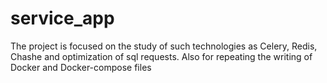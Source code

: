 # service_app

The project is focused on the study of such technologies as Celery, Redis, Chashe and optimization of sql requests.
Also for repeating the writing of Docker and Docker-compose files
